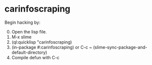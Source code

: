 # carinfoscraping

Begin hacking by:

0. Open the lisp file.
1. M-x slime
2. (ql:quicklisp "carinfoscraping)
3. (in-package #:carinfoscraping) or C-c ~ (slime-sync-package-and-default-directory)
4. Compile defun with C-c
